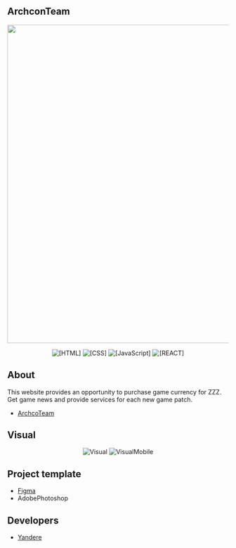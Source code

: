 ## ArchconTeam
<p align="center">
 <img src="https://i.imgur.com/AsF9pjl.png" width="726" length="2000">
</p>

<p align="center">
 <img src="https://img.shields.io/badge/HTML-pink" alt="[HTML]">
 <img src="https://img.shields.io/badge/CSS-blue" alt="[CSS]">
 <img src="https://img.shields.io/badge/JavaScript-purple" alt="[JavaScript]">
 <img src="https://img.shields.io/badge/REACT-red" alt="[REACT]">
</p>


## About

This website provides an opportunity to purchase game currency for ZZZ. Get game news and provide services for each new game patch.
- [ArchcoTeam]()


## Visual
<p align="center">
  <img src="https://github.com/user-attachments/assets/854843e4-a58e-4813-99f4-57b3bd96541a" alt="Visual">
 <img src="https://github.com/user-attachments/assets/9e26d840-05de-4087-9ccf-21cc7d01185b" alt="VisualMobile">
</p>



## Project template
- [Figma](https://www.figma.com/design/lEeC75JxwZkaoiuLZAYpsE/Untitled?node-id=0-1&t=cl7jforq0HXULmLV-1)
- AdobePhotoshop

## Developers

- [Yandere](https://github.com/yangasai)
